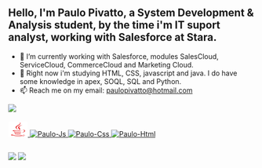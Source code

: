 ## Hello, I'm Paulo Pivatto, a System Development & Analysis student, by the time i'm IT suport analyst, working with Salesforce at Stara.

- 🔭 I’m currently working with Salesforce, modules SalesCloud, ServiceCloud, CommerceCloud and Marketing Cloud.
- 🌱 Right now i'm studying HTML, CSS, javascript and java. I do have some knowledge in apex, SOQL, SQL and Python.
- 📫 Reach me on my email: paulopivatto@hotmail.com

<div>
  <a href="https://github.com/PauloPivatto38">
  <img height="180em" src="https://github-readme-stats.vercel.app/api?username=PauloPivatto38&show_icons=true&theme=dark&inclue_all_comits=true&count_private=true"/>
</div>
  
  <div style="display: inline_block"><br>
    <img align"center" alt="Paulo-Java" height="30" width="40"  src="https://github.com/devicons/devicon/blob/v2.16.0/icons/java/java-plain.svg" />
    <img align"center" alt="Paulo-Js" height="30" width="40" src="https://cdn.jsdelivr.net/gh/devicons/devicon/icons/javascript/javascript-original.svg" />
    <img align"center" alt="Paulo-Css" height="30" width="40"  src="https://cdn.jsdelivr.net/gh/devicons/devicon/icons/css3/css3-original.svg" />
    <img align"center" alt="Paulo-Html" height="30" width="40" src="https://cdn.jsdelivr.net/gh/devicons/devicon/icons/html5/html5-original.svg" />
</div>
  
##
  
<div>
  <a href="https://www.instagram.com/p.pivatto/" target+"_blank"><img src="https://img.shields.io/badge/-Instagram-%23E4405F?style=for-the-badge&logo=instagram&logoColor=white" target="_blank"></a>
  <a href="https://www.linkedin.com/in/paulo-pivatto-819853195/" target+"_blank"><img src="https://img.shields.io/badge/-LinkedIn-%230077B5?style=for-the-badge&logo=linkedin&logoColor=white" target="_blank"></a>

